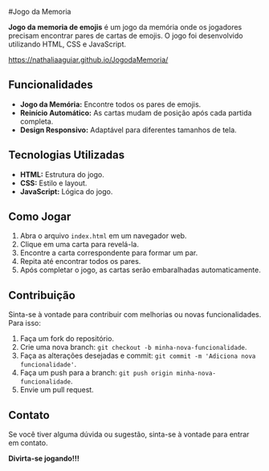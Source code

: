 #Jogo da Memoria

**Jogo da memoria de emojis** é um jogo da memória onde os jogadores precisam encontrar pares de cartas de emojis. O jogo foi desenvolvido utilizando HTML, CSS e JavaScript.


https://nathaliaaguiar.github.io/JogodaMemoria/

## Funcionalidades

- **Jogo da Memória:** Encontre todos os pares de emojis.
- **Reinício Automático:** As cartas mudam de posição após cada partida completa.
- **Design Responsivo:** Adaptável para diferentes tamanhos de tela.

## Tecnologias Utilizadas

- **HTML:** Estrutura do jogo.
- **CSS:** Estilo e layout.
- **JavaScript:** Lógica do jogo.

## Como Jogar

1. Abra o arquivo `index.html` em um navegador web.
2. Clique em uma carta para revelá-la.
3. Encontre a carta correspondente para formar um par.
4. Repita até encontrar todos os pares.
5. Após completar o jogo, as cartas serão embaralhadas automaticamente.

## Contribuição

Sinta-se à vontade para contribuir com melhorias ou novas funcionalidades. Para isso:

1. Faça um fork do repositório.
2. Crie uma nova branch: `git checkout -b minha-nova-funcionalidade`.
3. Faça as alterações desejadas e commit: `git commit -m 'Adiciona nova funcionalidade'`.
4. Faça um push para a branch: `git push origin minha-nova-funcionalidade`.
5. Envie um pull request.

## Contato

Se você tiver alguma dúvida ou sugestão, sinta-se à vontade para entrar em contato.

**Divirta-se jogando!!!**
